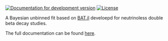 [![Documentation for development version](https://img.shields.io/badge/docs-dev-blue.svg)](https://sofia-calgaro.github.io/ZeroNuFit.jl/)
[![License](http://img.shields.io/badge/license-MIT-brightgreen.svg?style=flat)](LICENSE.md)

A Bayesian unbinned fit based on [BAT.jl](https://github.com/bat/BAT.jl) develoepd for neutrinoless double beta decay studies.

The full documentation can be found [here](https://sofia-calgaro.github.io/ZeroNuFit.jl/).
